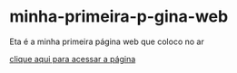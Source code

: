 # minha-primeira-p-gina-web
Eta é a minha primeira página web que coloco no ar

[clique aqui para acessar a página](https://norbertobobbio.github.io/minha-primeira-p-gina-web/)
